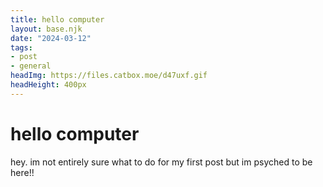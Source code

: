 ```yaml
---
title: hello computer 
layout: base.njk
date: "2024-03-12"
tags: 
- post
- general
headImg: https://files.catbox.moe/d47uxf.gif
headHeight: 400px
---
```

<div class="header" style="background-image: url({{ headImg }}); height: {{ headHeight }};"></div>

# hello computer

hey. im not entirely sure what to do for my first post but im psyched to be here!!
